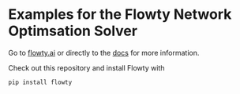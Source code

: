 # Examples for the Flowty Network Optimsation Solver

Go to [flowty.ai](https://flowty.ai) or directly to the [docs](https:/docs.flowty.ai) for more information.

Check out this repository and install Flowty with

```bash
pip install flowty
```
